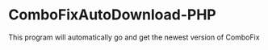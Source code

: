 # ComboFixAutoDownload-PHP
This program will automatically go and get the newest version of ComboFix
